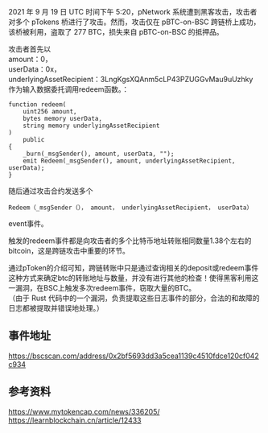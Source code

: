 2021 年 9 月 19 日 UTC 时间下午 5:20，pNetwork 系统遭到黑客攻击，攻击者对多个 pTokens 桥进行了攻击。然而，攻击仅在 pBTC-on-BSC 跨链桥上成功，该桥被利用，盗取了 277 BTC，损失来自 pBTC-on-BSC 的抵押品。

攻击者首先以  
amount：0，  
userData：0x，  
underlyingAssetRecipient：3LngKgsXQAnm5cLP43PZUGGvMau9uUzhky  
作为输入数据委托调用redeem函数。：
```
function redeem(
    uint256 amount,
    bytes memory userData,
    string memory underlyingAssetRecipient
)
    public
{
    _burn(_msgSender(), amount, userData, "");
    emit Redeem(_msgSender(), amount, underlyingAssetRecipient, userData);
}
```

随后通过攻击合约发送多个
```
Redeem（_msgSender（）， amount， underlyingAssetRecipient， userData） 
```
event事件。

触发的redeem事件都是向攻击者的多个比特币地址转账相同数量1.38个左右的bitcoin，这是跨链攻击中重要的环节。

通过pToken的介绍可知，跨链转账中只是通过查询相关的deposit或redeem事件这种方式来确定btc的转账地址与数量，并没有进行其他的检查！使得黑客利用这一漏洞，在BSC上触发多次redeem事件，窃取大量的BTC。  
（由于 Rust 代码中的一个漏洞，负责提取这些日志事件的部分，合法的和故障的日志都被提取并错误地处理。）

## 事件地址
<https://bscscan.com/address/0x2bf5693dd3a5cea1139c4510fdce120cf042c934>

## 参考资料
<https://www.mytokencap.com/news/336205/>  
<https://learnblockchain.cn/article/12433>